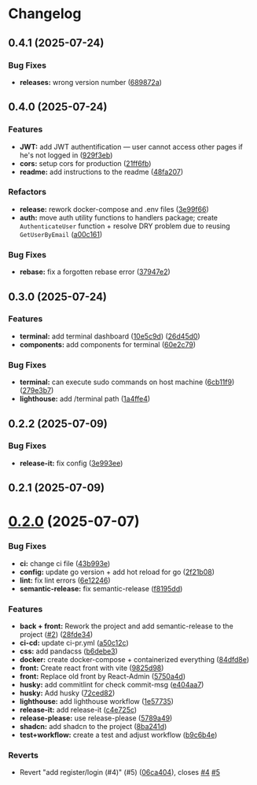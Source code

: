 # Changelog

## 0.4.1 (2025-07-24)

### Bug Fixes

* **releases:** wrong version number ([689872a](https://github.com/Matteo-Grellier/Monitoverse/commit/689872a17a47e801df823edc444c8ae32bb4d451))

## 0.4.0 (2025-07-24)

### Features

* **JWT:** add JWT authentification — user cannot access other pages if he's not logged in ([929f3eb](https://github.com/Matteo-Grellier/Monitoverse/commit/929f3eb2c61957e26942fe0daecb08383a337e43))
* **cors:** setup cors for production ([21ff6fb](https://github.com/Matteo-Grellier/Monitoverse/commit/21ff6fbff0fdcb55b7614b1202b71d882aa4390d))
* **readme:** add instructions to the readme ([48fa207](https://github.com/Matteo-Grellier/Monitoverse/commit/48fa207866597b018b7b1212145aa271c9771308))

### Refactors

* **release:** rework docker-compose and .env files ([3e99f66](https://github.com/Matteo-Grellier/Monitoverse/commit/3e99f66aaab531a97e83c9293eff3283144d2202))
* **auth:** move auth utility functions to handlers package; create `AuthenticateUser` function + resolve DRY problem due to reusing `GetUserByEmail` ([a00c161](https://github.com/Matteo-Grellier/Monitoverse/commit/a00c161a91fbb022b6ba9528bbbcf18456e31f9f))

### Bug Fixes

* **rebase:** fix a forgotten rebase error ([37947e2](https://github.com/Matteo-Grellier/Monitoverse/commit/37947e218f71d2b7915503246b3ea93c7605b5f9))

## 0.3.0 (2025-07-24)

### Features

* **terminal:** add terminal dashboard ([10e5c9d](https://github.com/Matteo-Grellier/Monitoverse/commit/10e5c9d639edd5cb9d101a27b799799ac0ffca86)) ([26d45d0](https://github.com/Matteo-Grellier/Monitoverse/commit/26d45d01962c8d1592c995a6d046eae99e88de9d))
* **components:** add components for terminal ([60e2c79](https://github.com/Matteo-Grellier/Monitoverse/commit/60e2c79fbb2d7b916f1924d51486d7e34460ed80))

### Bug Fixes

* **terminal:** can execute sudo commands on host machine ([6cb11f9](https://github.com/Matteo-Grellier/Monitoverse/commit/6cb11f94a0c14e015f995dc1976bb4b1d760216f)) ([279e3b7](https://github.com/Matteo-Grellier/Monitoverse/commit/279e3b78023a8983ebd2d3f2d6d4c558dc0443aa))
* **lighthouse:** add /terminal path ([1a4ffe4](https://github.com/Matteo-Grellier/Monitoverse/commit/1a4ffe4ec5258a6d4a2772922782972b6abe7b23))

## 0.2.2 (2025-07-09)

### Bug Fixes

* **release-it:** fix config ([3e993ee](https://github.com/Matteo-Grellier/Monitoverse/commit/3e993ee3185ee7abd297f312dde8f5f7624e2aca))

## 0.2.1 (2025-07-09)

# [0.2.0](https://github.com/Matteo-Grellier/Monitoverse/compare/9825d9854c460c6da33d369d9946251136aa31d6...0.2.0) (2025-07-07)

### Bug Fixes

- **ci:** change ci file ([43b993e](https://github.com/Matteo-Grellier/Monitoverse/commit/43b993e1cf4932d5b7d4d5fd0f3c66998d02c262))
- **config:** update go version + add hot reload for go ([2f21b08](https://github.com/Matteo-Grellier/Monitoverse/commit/2f21b08fd0961aac6552e3ab9228dcfcd42c5741))
- **lint:** fix lint errors ([6e12246](https://github.com/Matteo-Grellier/Monitoverse/commit/6e1224694d391adef64827f8aae692b9b967a6f3))
- **semantic-release:** fix semantic-release ([f8195dd](https://github.com/Matteo-Grellier/Monitoverse/commit/f8195dd52c52b2ab2fd13c3ac22cbe8bd12db6e8))

### Features

- **back + front:** Rework the project and add semantic-release to the project ([#2](https://github.com/Matteo-Grellier/Monitoverse/issues/2)) ([28fde34](https://github.com/Matteo-Grellier/Monitoverse/commit/28fde349cc84871ab9bba3251367c93a452f9ae6))
- **ci-cd:** update ci-pr.yml ([a50c12c](https://github.com/Matteo-Grellier/Monitoverse/commit/a50c12cb5107f6ab88a94f82815b4be66c2d0534))
- **css:** add pandacss ([b6debe3](https://github.com/Matteo-Grellier/Monitoverse/commit/b6debe30bf699219ed55eae3344343121b98514b))
- **docker:** create docker-compose + containerized everything ([84dfd8e](https://github.com/Matteo-Grellier/Monitoverse/commit/84dfd8eac0f4f86cdf8413f900b9d51b2c857154))
- **front:** Create react front with vite ([9825d98](https://github.com/Matteo-Grellier/Monitoverse/commit/9825d9854c460c6da33d369d9946251136aa31d6))
- **front:** Replace old front by React-Admin ([5750a4d](https://github.com/Matteo-Grellier/Monitoverse/commit/5750a4d8eadcb7c06c88511c26cea9501657b73c))
- **husky:** add commitlint for check commit-msg ([e404aa7](https://github.com/Matteo-Grellier/Monitoverse/commit/e404aa7db2e4cc5eaeccbc56c50ad3e2065ae668))
- **husky:** Add husky ([72ced82](https://github.com/Matteo-Grellier/Monitoverse/commit/72ced82b11ab1fea79d8f80b4f802779525e49d7))
- **lighthouse:** add lighthouse workflow ([1e57735](https://github.com/Matteo-Grellier/Monitoverse/commit/1e57735b0c01038667dc6c805e674caf0ca209d5))
- **release-it:** add release-it ([c4e725c](https://github.com/Matteo-Grellier/Monitoverse/commit/c4e725ce4c521f0ffe2c767e817b785e5ddda428))
- **release-please:** use release-please ([5789a49](https://github.com/Matteo-Grellier/Monitoverse/commit/5789a49be67aa813841c7919007ccf4e042a70bb))
- **shadcn:** add shadcn to the project ([8ba241d](https://github.com/Matteo-Grellier/Monitoverse/commit/8ba241d5547d3e964d0ae5766257ab740cdf1fbf))
- **test+workflow:** create a test and adjust workflow ([b9c6b4e](https://github.com/Matteo-Grellier/Monitoverse/commit/b9c6b4e8844100af5763de7a7778c781345ffbb5))

### Reverts

- Revert "add register/login (#4)" (#5) ([06ca404](https://github.com/Matteo-Grellier/Monitoverse/commit/06ca40445de773dca162792f28b3dd19fc53ee61)), closes [#4](https://github.com/Matteo-Grellier/Monitoverse/issues/4) [#5](https://github.com/Matteo-Grellier/Monitoverse/issues/5)
